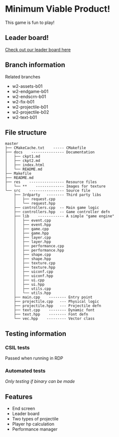 # Minimum Viable Product!

This game is fun to play!

## Leader board!
[Check out our leader board here](https://yuxiaolejs.github.io/ucsb-cs32-galaga/leaderboard.html)

## Branch information
Related branches
- w2-assets-b01
- w2-endgame-b01
- w2-endscrn-b01
- w2-fix-b01
- w2-projectile-b01
- w2-projectile-b02
- w2-text-b01

## File structure
```
master
├── CMakeCache.txt    ----- CMakefile
├── docs    --------------- Documentation
│   ├── ckpt1.md
│   ├── ckpt2.md
│   ├── index.html
│   └── README.md
├── Makefile
├── README.md
├── res    ---------------- Resource files
│   └── **    ------------- Images for texture
└── src    ---------------- Source file
    ├── 3rdparty   -------- Third party libs
    │   ├── request.cpp
    │   └── request.hpp
    ├── controllers.cpp  -- Main game logic
    ├── controllers.hpp  -- Game controller defn
    ├── lib    ------------ A simple "game engine"
    │   ├── event.cpp
    │   ├── event.hpp
    │   ├── game.cpp
    │   ├── game.hpp
    │   ├── layer.cpp
    │   ├── layer.hpp
    │   ├── performance.cpp
    │   ├── performance.hpp
    │   ├── shape.cpp
    │   ├── shape.hpp
    │   ├── texture.cpp
    │   ├── texture.hpp
    │   ├── uiconf.cpp
    │   ├── uiconf.hpp
    │   ├── ui.cpp
    │   ├── ui.hpp
    │   ├── utils.cpp
    │   └── utils.hpp
    ├── main.cpp    -------- Entry point
    ├── projectile.cpp   --- Physical logic
    ├── projectile.hpp   --- Projectile defn
    ├── text.cpp    -------- Dynamic font
    ├── text.hpp    -------- Font defn
    └── vec.hpp    --------- Vector class

```

## Testing information
### CSIL tests
Passed when running in RDP
### Automated tests
*Only testing if binary can be made*

## Features
- End screen
- Leader board
- Two types of projectile
- Player hp calculation
- Performance manager